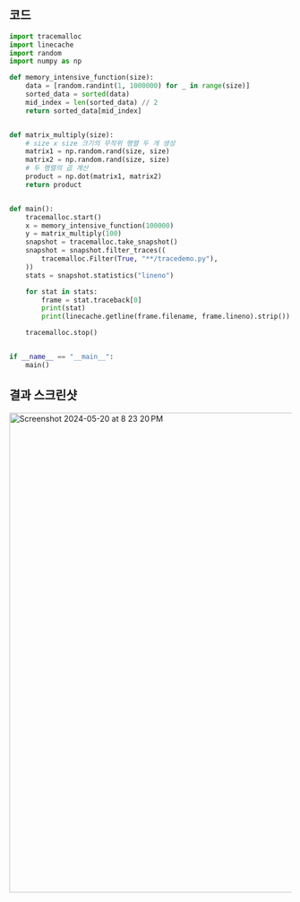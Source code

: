 
## 코드
```python
import tracemalloc
import linecache
import random
import numpy as np

def memory_intensive_function(size):
    data = [random.randint(1, 1000000) for _ in range(size)]
    sorted_data = sorted(data)
    mid_index = len(sorted_data) // 2
    return sorted_data[mid_index]


def matrix_multiply(size):
    # size x size 크기의 무작위 행렬 두 개 생성
    matrix1 = np.random.rand(size, size)
    matrix2 = np.random.rand(size, size)
    # 두 행렬의 곱 계산
    product = np.dot(matrix1, matrix2)
    return product


def main():
    tracemalloc.start()
    x = memory_intensive_function(100000)
    y = matrix_multiply(100)
    snapshot = tracemalloc.take_snapshot()
    snapshot = snapshot.filter_traces((
        tracemalloc.Filter(True, "**/tracedemo.py"),
    ))
    stats = snapshot.statistics("lineno")

    for stat in stats:
        frame = stat.traceback[0]
        print(stat)
        print(linecache.getline(frame.filename, frame.lineno).strip())

    tracemalloc.stop()


if __name__ == "__main__":
    main()
```


## 결과 스크린샷
<img width="857" alt="Screenshot 2024-05-20 at 8 23 20 PM" src="https://github.com/why-arong/CPython-Guide/assets/68311908/31b71203-6051-4942-94ca-421b5bc6bfeb">


